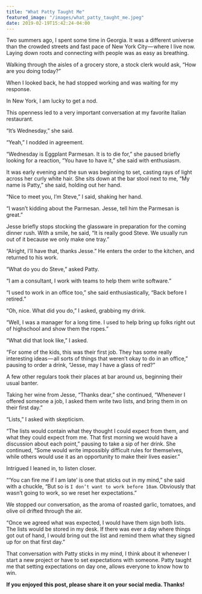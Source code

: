 ```yaml
---
title: "What Patty Taught Me"
featured_image: "/images/what_patty_taught_me.jpeg"
date: 2019-02-19T15:42:24-04:00
---
```


Two summers ago, I spent some time in Georgia. It was a different universe than the crowded streets and fast pace of New York City — where I live now. Laying down roots and connecting with people was as easy as breathing.

Walking through the aisles of a grocery store, a stock clerk would ask, “How are you doing today?”

When I looked back, he had stopped working and was waiting for my response.

In New York, I am lucky to get a nod.

This openness led to a very important conversation at my favorite Italian restaurant.

“It’s Wednesday,” she said.

“Yeah,” I nodded in agreement.

“Wednesday is Eggplant Parmesan. It is to die for,” she paused briefly looking for a reaction, “You have to have it,” she said with enthusiasm.

It was early evening and the sun was beginning to set, casting rays of light across her curly white hair. She sits down at the bar stool next to me, “My name is Patty,” she said, holding out her hand.

“Nice to meet you, I’m Steve,” I said, shaking her hand.

“I wasn’t kidding about the Parmesan. Jesse, tell him the Parmesan is great.”

Jesse briefly stops stocking the glassware in preparation for the coming dinner rush. With a smile, he said, “It is really good Steve. We usually run out of it because we only make one tray.”

“Alright, I’ll have that, thanks Jesse.” He enters the order to the kitchen, and returned to his work.

“What do you do Steve,” asked Patty.

“I am a consultant, I work with teams to help them write software.”

“I used to work in an office too,” she said enthusiastically, “Back before I retired.”

“Oh, nice. What did you do,” I asked, grabbing my drink.

“Well, I was a manager for a long time. I used to help bring up folks right out of highschool and show them the ropes.”

“What did that look like,” I asked.

“For some of the kids, this was their first job. They has some really interesting ideas — all sorts of things that weren’t okay to do in an office,” pausing to order a drink, “Jesse, may I have a glass of red?”

A few other regulars took their places at bar around us, beginning their usual banter.

Taking her wine from Jesse, “Thanks dear,” she continued, “Whenever I offered someone a job, I asked them write two lists, and bring them in on their first day.”

“Lists,” I asked with skepticism.

“The lists would contain what they thought I could expect from them, and what they could expect from me. That first morning we would have a discussion about each point,” pausing to take a sip of her drink. She continued, “Some would write impossibly difficult rules for themselves, while others would use it as an opportunity to make their lives easier.”

Intrigued I leaned in, to listen closer.

“‘You can fire me if I am late’ is one that sticks out in my mind,” she said with a chuckle, “But so is `I don’t want to work before 10am`. Obviously that wasn’t going to work, so we reset her expectations.”

We stopped our conversation, as the aroma of roasted garlic, tomatoes, and olive oil drifted through the air.

“Once we agreed what was expected, I would have them sign both lists. The lists would be stored in my desk. If there was ever a day where things got out of hand, I would bring out the list and remind them what they signed up for on that first day.”

That conversation with Patty sticks in my mind, I think about it whenever I start a new project or have to set expectations with someone. Patty taught me that setting expectations on day one, allows everyone to know how to win.

**If you enjoyed this post, please share it on your social media. Thanks!**